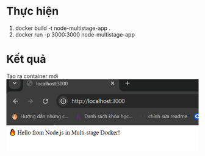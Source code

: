 # Thực hiện
1.  docker build -t node-multistage-app .
2.  docker run -p 3000:3000 node-multistage-app
# Kết quả
Tạo ra container mới
![alt text](image.png)